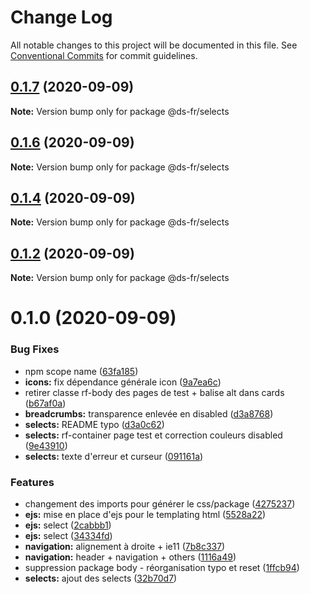 # Change Log

All notable changes to this project will be documented in this file.
See [Conventional Commits](https://conventionalcommits.org) for commit guidelines.

## [0.1.7](https://github.com/GouvernementFR/design-system-developpement/compare/@ds-fr/selects@0.1.6...@ds-fr/selects@0.1.7) (2020-09-09)

**Note:** Version bump only for package @ds-fr/selects





## [0.1.6](https://github.com/GouvernementFR/design-system-developpement/compare/@ds-fr/selects@0.1.4...@ds-fr/selects@0.1.6) (2020-09-09)

**Note:** Version bump only for package @ds-fr/selects





## [0.1.4](https://github.com/GouvernementFR/design-system-developpement/compare/@ds-fr/selects@0.1.2...@ds-fr/selects@0.1.4) (2020-09-09)

**Note:** Version bump only for package @ds-fr/selects





## [0.1.2](https://github.com/GouvernementFR/design-system-developpement/compare/@ds-fr/selects@0.1.0...@ds-fr/selects@0.1.2) (2020-09-09)

**Note:** Version bump only for package @ds-fr/selects





# 0.1.0 (2020-09-09)


### Bug Fixes

* npm scope name ([63fa185](https://github.com/GouvernementFR/design-system-developpement/commit/63fa1854eea7a17bc4c2b11e13b4c8e7d847ed69))
* **icons:** fix dépendance générale icon ([9a7ea6c](https://github.com/GouvernementFR/design-system-developpement/commit/9a7ea6cd357dc285850fb53030614b91cd22a4ec))
* retirer classe rf-body des pages de test + balise alt dans cards ([b67af0a](https://github.com/GouvernementFR/design-system-developpement/commit/b67af0af085e7c2941c2789830e0200f42e91d96))
* **breadcrumbs:** transparence enlevée en disabled ([d3a8768](https://github.com/GouvernementFR/design-system-developpement/commit/d3a8768021caf1baf1ec0a3cf02252a7c77fe33b))
* **selects:** README typo ([d3a0c62](https://github.com/GouvernementFR/design-system-developpement/commit/d3a0c62a3a68bdbc0a3a8ed75f00f3cf5a67790d))
* **selects:** rf-container page test et correction couleurs disabled ([9e43910](https://github.com/GouvernementFR/design-system-developpement/commit/9e43910daafe4b334502d9bdeda6349ac32ec09d))
* **selects:** texte d'erreur et curseur ([091161a](https://github.com/GouvernementFR/design-system-developpement/commit/091161aa9796e16feca798ae2e38ad2998ecceaf))


### Features

* changement des imports pour générer le css/package ([4275237](https://github.com/GouvernementFR/design-system-developpement/commit/427523759cf96efbd0f7b8270f5cdb5e560fd9c7))
* **ejs:** mise en place d'ejs pour le templating html ([5528a22](https://github.com/GouvernementFR/design-system-developpement/commit/5528a2252ba75cdc09ccc0e7183ad48ee791f9be))
* **ejs:** select ([2cabbb1](https://github.com/GouvernementFR/design-system-developpement/commit/2cabbb1f651928800a46bab17bdb7629218dfe2a))
* **ejs:** select ([34334fd](https://github.com/GouvernementFR/design-system-developpement/commit/34334fd52d71d32c8d18d9d1afdfd14ae2f69626))
* **navigation:** alignement à droite + ie11 ([7b8c337](https://github.com/GouvernementFR/design-system-developpement/commit/7b8c337bdaf1ba8ea250a83e659a337850c451d1))
* **navigation:** header + navigation + others ([1116a49](https://github.com/GouvernementFR/design-system-developpement/commit/1116a491623792610949cbf93c43eb441bd715d2))
* suppression package body - réorganisation typo et reset ([1ffcb94](https://github.com/GouvernementFR/design-system-developpement/commit/1ffcb947bccbf7f6bff1d902138f0672669f1f46))
* **selects:** ajout des selects ([32b70d7](https://github.com/GouvernementFR/design-system-developpement/commit/32b70d79d4c5179db540191f8497ea4a37a4c064))
